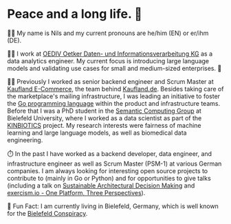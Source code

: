 # Peace and a long life. 🖖

🧑🏻 My name is Nils and my current pronouns are he/him (EN) or er/ihm (DE).

🧑‍💻 I work at [OEDIV Oetker Daten- und Informationsverarbeitung KG](https://www.oediv.de/) as a data analytics engineer. My current focus is introducing large language models and validating use cases for small and medium-sized enterprises. 🤖

🧑‍🎓 Previously I worked as senior backend engineer and Scrum Master at [Kaufland E-Commerce](https://kaufland-ecommerce.com), the team behind [Kaufland.de](http://kaufland.de). Besides taking care of the marketplace's mailing infrastructure, I was leading an initiative to foster the [Go programming language](http://go.dev) within the product and infrastructure teams. Before that I was a PhD student in the [Semantic Computing Group](http://www.sc.cit-ec.uni-bielefeld.de/index.php?id=29&L=0) at Bielefeld University, where I worked as a data scientist as part of the [KINBIOTICS](https://kinbiotics.de) project. My research interests were fairness of machine learning and large language models, as well as biomedical data engineering.

⏱️ In the past I have worked as a backend developer, data engineer, and infrastructure engineer as well as Scrum Master (PSM-1) at various German companies. I am always looking for interesting open source projects to contribute to (mainly in Go or Python) and for opportunities to give talks (including a talk on [Sustainable Architectural Decision Making](https://github.com/shimst3r/adr-talk/blob/main/presentation.pdf) and [exercism.io - One Platform, Three Perspectives](https://youtu.be/FKXRU_KL9Io)).

😬 Fun Fact: I am currently living in Bielefeld, Germany, which is well known for the [Bielefeld Conspiracy](https://en.wikipedia.org/wiki/Bielefeld_Conspiracy).
